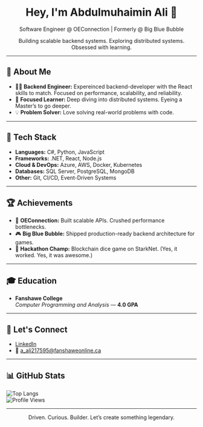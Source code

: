 <h1 align="center">Hey, I'm Abdulmuhaimin Ali 👋</h1>
<p align="center">Software Engineer @ OEConnection | Formerly @ Big Blue Bubble</p>
<p align="center">Building scalable backend systems. Exploring distributed systems. Obsessed with learning.</p>

---

## 🌱 About Me

- 🧑‍💻 **Backend Engineer:** Expereinced backend-developer with the React skills to match. Focused on performance, scalability, and reliability.  
- 🎯 **Focused Learner:** Deep diving into distributed systems. Eyeing a Master’s to go deeper.  
- 💡 **Problem Solver:** Love solving real-world problems with code.

---

## 🧰 Tech Stack

- **Languages:** C#, Python, JavaScript  
- **Frameworks:** .NET, React, Node.js  
- **Cloud & DevOps:** Azure, AWS, Docker, Kubernetes  
- **Databases:** SQL Server, PostgreSQL, MongoDB  
- **Other:** Git, CI/CD, Event-Driven Systems  

---

## 🏆 Achievements

- 🚀 **OEConnection:** Built scalable APIs. Crushed performance bottlenecks.  
- 🎮 **Big Blue Bubble:** Shipped production-ready backend architecture for games.  
- 🥇 **Hackathon Champ:** Blockchain dice game on StarkNet. (Yes, it worked. Yes, it was awesome.)

---

## 🎓 Education

- **Fanshawe College**  
  *Computer Programming and Analysis* — **4.0 GPA**  

---

## 💬 Let's Connect

- [LinkedIn](https://www.linkedin.com/in/abdulmuhaimin-ali/)  
- 📧 a_ali217595@fanshaweonline.ca

---

## 📊 GitHub Stats

![Top Langs](https://github-readme-stats.vercel.app/api/top-langs/?username=Abdulmuhaimin-Ali&layout=compact&theme=transparent)  
![Profile Views](https://komarev.com/ghpvc/?username=Abdulmuhaimin-Ali&color=blue&style=flat)

---

<p align="center">Driven. Curious. Builder. Let’s create something legendary.</p>
